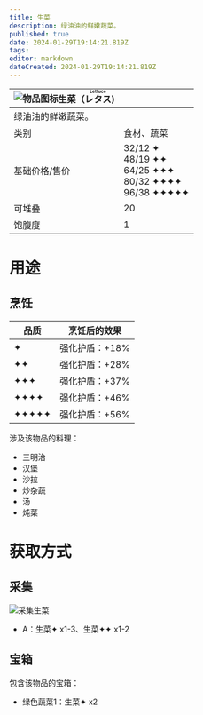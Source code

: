 ```yaml
---
title: 生菜
description: 绿油油的鲜嫩蔬菜。
published: true
date: 2024-01-29T19:14:21.819Z
tags: 
editor: markdown
dateCreated: 2024-01-29T19:14:21.819Z
---
```


| <img style="float: left;" src="此处放物品图标" alt="物品图标" />生菜（<ruby>レタス<rt>Lettuce</rt></ruby>) ||
| - | - |
| 绿油油的鲜嫩蔬菜。 ||
| 类别 | 食材、蔬菜 |
| 基础价格/售价 | 32/12 ✦<br>48/19 ✦✦<br>64/25 ✦✦✦<br>80/32 ✦✦✦✦<br>96/38 ✦✦✦✦✦ |
| 可堆叠 | 20 |
| 饱腹度 | 1 |

# 用途
## 烹饪
| 品质 | 烹饪后的效果 |
| - | - |
| ✦ | 强化护盾：+18% |
| ✦✦ | 强化护盾：+28% |
| ✦✦✦ | 强化护盾：+37% |
| ✦✦✦✦ | 强化护盾：+46% |
| ✦✦✦✦✦ | 强化护盾：+56% |
涉及该物品的料理：
- 三明治
- 汉堡
- 沙拉
- 炒杂蔬
- 汤
- 炖菜

# 获取方式
## 采集
![采集生菜](/assets/items/lettuce/get_lettuce.png)
- A：生菜✦ x1-3、生菜✦✦ x1-2
## 宝箱
包含该物品的宝箱：
- 绿色蔬菜1：生菜✦ x2